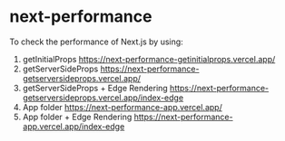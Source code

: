 # next-performance

To check the performance of Next.js by using:

1. getInitialProps
   https://next-performance-getinitialprops.vercel.app/
2. getServerSideProps
   https://next-performance-getserversideprops.vercel.app/
3. getServerSideProps + Edge Rendering
   https://next-performance-getserversideprops.vercel.app/index-edge
4. App folder
   https://next-performance-app.vercel.app/
5. App folder + Edge Rendering
   https://next-performance-app.vercel.app/index-edge
